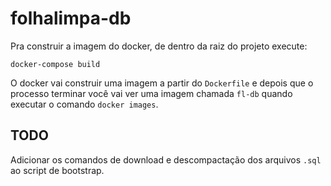 # folhalimpa-db

Pra construir a imagem do docker, de dentro da raiz do projeto execute:

`docker-compose build`

O docker vai construir uma imagem a partir do `Dockerfile` e depois que o processo terminar você vai ver uma imagem chamada `fl-db` quando executar o comando `docker images`.

## TODO

Adicionar os comandos de download e descompactação dos arquivos `.sql` ao script de bootstrap.
